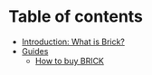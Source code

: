# Table of contents

* [Introduction: What is Brick?](README.md)
* [Guides](guides/README.md)
  * [How to buy BRICK](guides/how-to-buy-brick.md)
